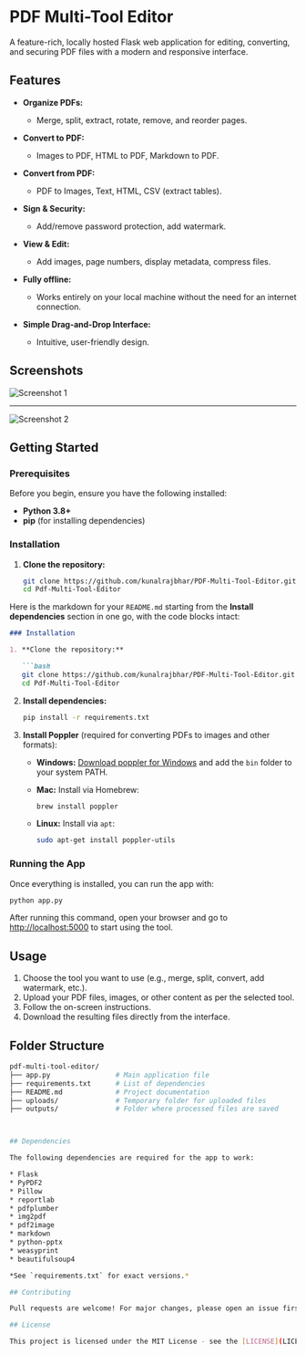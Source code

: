 # PDF Multi-Tool Editor

A feature-rich, locally hosted Flask web application for editing, converting, and securing PDF files with a modern and responsive interface.

## Features

- **Organize PDFs:**
  - Merge, split, extract, rotate, remove, and reorder pages.
  
- **Convert to PDF:**
  - Images to PDF, HTML to PDF, Markdown to PDF.

- **Convert from PDF:**
  - PDF to Images, Text, HTML, CSV (extract tables).

- **Sign & Security:**
  - Add/remove password protection, add watermark.

- **View & Edit:**
  - Add images, page numbers, display metadata, compress files.

- **Fully offline:** 
  - Works entirely on your local machine without the need for an internet connection.
  
- **Simple Drag-and-Drop Interface:**
  - Intuitive, user-friendly design.

## Screenshots

![Screenshot 1](https://github.com/user-attachments/assets/682da280-ad2b-4c6e-9378-741a9a5663f9)

---

![Screenshot 2](https://github.com/user-attachments/assets/ba9c8d34-95e0-4021-b7c0-3a022f96cc60)

## Getting Started

### Prerequisites

Before you begin, ensure you have the following installed:

- **Python 3.8+**
- **pip** (for installing dependencies)

### Installation

1. **Clone the repository:**

   ```bash
   git clone https://github.com/kunalrajbhar/PDF-Multi-Tool-Editor.git
   cd Pdf-Multi-Tool-Editor
Here is the markdown for your `README.md` starting from the **Install dependencies** section in one go, with the code blocks intact:

````markdown
### Installation

1. **Clone the repository:**

   ```bash
   git clone https://github.com/kunalrajbhar/PDF-Multi-Tool-Editor.git
   cd Pdf-Multi-Tool-Editor
````

2. **Install dependencies:**

   ```bash
   pip install -r requirements.txt
   ```

3. **Install Poppler** (required for converting PDFs to images and other formats):

   * **Windows:** [Download poppler for Windows](https://github.com/oschwartz10612/poppler-windows/releases) and add the `bin` folder to your system PATH.
   * **Mac:** Install via Homebrew:

     ```bash
     brew install poppler
     ```
   * **Linux:** Install via `apt`:

     ```bash
     sudo apt-get install poppler-utils
     ```

### Running the App

Once everything is installed, you can run the app with:

```bash
python app.py
```

After running this command, open your browser and go to [http://localhost:5000](http://localhost:5000) to start using the tool.

## Usage

1. Choose the tool you want to use (e.g., merge, split, convert, add watermark, etc.).
2. Upload your PDF files, images, or other content as per the selected tool.
3. Follow the on-screen instructions.
4. Download the resulting files directly from the interface.

## Folder Structure

```bash
pdf-multi-tool-editor/
├── app.py                # Main application file
├── requirements.txt      # List of dependencies
├── README.md             # Project documentation
├── uploads/              # Temporary folder for uploaded files
├── outputs/              # Folder where processed files are saved



## Dependencies

The following dependencies are required for the app to work:

* Flask
* PyPDF2
* Pillow
* reportlab
* pdfplumber
* img2pdf
* pdf2image
* markdown
* python-pptx
* weasyprint
* beautifulsoup4

*See `requirements.txt` for exact versions.*

## Contributing

Pull requests are welcome! For major changes, please open an issue first to discuss the changes you would like to make. Ensure that your changes do not break the functionality of the application and that they are well-documented.

## License

This project is licensed under the MIT License - see the [LICENSE](LICENSE) file for details.

```

```
